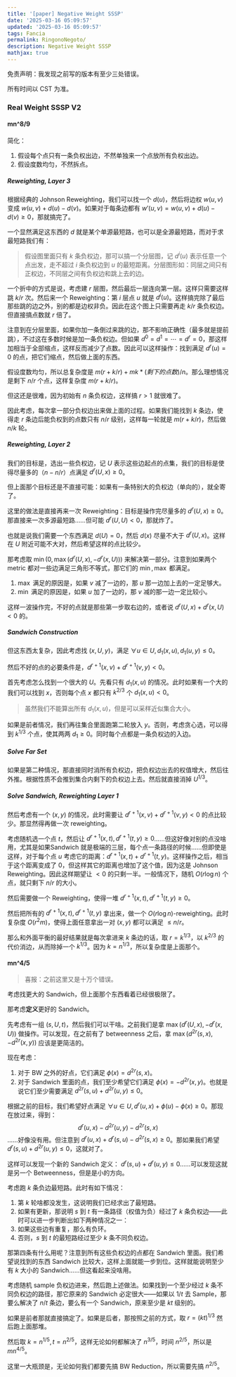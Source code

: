 ```yaml
---
title: '[paper] Negative Weight SSSP'
date: '2025-03-16 05:09:57'
updated: '2025-03-16 05:09:57'
tags: Fancia
permalink: RingonoNegoto/
description: Negative Weight SSSP
mathjax: true
---
```


免责声明：我发现之前写的版本有至少三处错误。

所有时间以 CST 为准。

### Real Weight SSSP V2

#### mn^8/9

简化：

1. 假设每个点只有一条负权出边，不然单独来一个点放所有负权出边。
2. 假设度数均匀，不然拆点。

##### Reweighting, Layer 3

根据经典的 Johnson Reweighting，我们可以找一个 $d(u)$，然后将边权 $w(u,v)$ 变成 $w(u,v)+d(u)-d(v)$。如果对于每条边都有 $w'(u,v)=w(u,v)+d(u)-d(v)\geq 0$，那就搞完了。

一个显然满足这东西的 $d$ 就是某个单源最短路，也可以是全源最短路，而对于求最短路我们有：

> 假设图里面只有 $k$ 条负权边，那可以搞一个分层图，记 $d^i(u)$ 表示任意一个点出发，走不超过 $i$ 条负权边到 $u$ 的最短距离。分层图形如：同层之间只有正权边，不同层之间有负权边和跳上去的边。

一个折中的方式是说，考虑建 $r$ 层图，然后最后一层连向第一层。这样只需要这样跳 $k/r$ 次。然后来一个 Reweighting：第 $i$ 层点 $u$ 就是 $d^i(u)$。这样搞完除了最后那些跳的边之外，别的都是边权非负。因此在这个图上只需要再走 $k/r$ 条负权边。但直接搞点数就 $r$ 倍了。

注意到在分层里面，如果你加一条倒过来跳的边，那不影响正确性（最多就是提前跳），不过这在多数时候是加一条负权边。但如果 $d^0=d^1=\cdots=d^r=0$，那这样加相当于全部缩点，这样反而减少了点数。因此可以这样操作：找到满足 $d^r(u)=0$ 的点，把它们缩点，然后做上面的东西。

假设度数均匀，所以总复杂度是 $m(r+k/r)+mk*(剩下的点数)/n$。那么理想情况是剩下 $n/r$ 个点，这样复杂度 $m(r+k/r)$。

但这还是很难，因为初始有 $n$ 条负权边，这样搞 $r>1$ 就很难了。

因此考虑，每次拿一部分负权边出来做上面的过程。如果我们能找到 $k$ 条边，使得走 $r$ 条边后能负权到的点数只有 $n/r$ 级别，这样每一轮就是 $m(r+k/r)$，然后做 $n/k$ 轮。



##### Reweighting, Layer 2

我们的目标是，选出一些负权边，记 $U$ 表示这些边起点的点集，我们的目标是使得尽量多的（$n-n/r$）点满足 $d^r(U,x)\geq 0$。

但上面那个目标还是不直接可能：如果有一条特别大的负权边（单向的），就全寄了。

这里的做法是直接再来一次 Reweighting：目标是操作完尽量多的 $d^r(U,x)\geq 0$。那直接来一次多源最短路……但可能 $d^r(U,U)<0$，那就炸了。

也就是说我们需要一个东西满足 $d(U)=0$，然后 $d(x)$ 尽量不大于 $d^r(U,x)$。这样在 $U$ 附近可能不大对，然后希望这样的点比较少。

那考虑取 $\min(0,\max(d^r(U,x),-d^r(x,U)))$ 来解决第一部分。注意到如果两个 metric 都对一些边满足三角形不等式，那它们的 $\min,\max$ 都满足。

1. $\max$ 满足的原因是，如果 $v$ 减了一边的，那 $u$ 那一边加上去的一定足够大。
2. $\min$ 满足的原因是，如果 $u$ 加了一边的，那 $v$ 减的那一边一定比较小。



这样一波操作完，不好的点就是那些第一步取右边的，或者说 $d^r(U,x)+d^r(x,U)<0$ 的。



##### Sandwich Construction

但这东西太复杂，因此考虑找 $(x,U,y)$，满足 $\forall u\in U,d_1(x,u),d_1(u,y)\leq0$。

然后不好的点的必要条件是，$d^{r+1}(x,v)+d^{r+1}(v,y)<0$。

首先考虑怎么找到一个很大的 $U$。先看只有 $d_1(x,u)$ 的情况。此时如果有一个大的我们可以找到 $x$，否则每个点 $x$ 都只有 $k^{2/3}$ 个 $d_1(x,u)<0$。

> 虽然我们不能算出所有 $d_1(x,u)$，但是可以采样近似集合大小。

如果是前者情况，我们再往集合里面跑第二轮放入 $y$。否则，考虑贪心选，可以得到 $k^{1/3}$ 个点，使其两两 $d_1\geq 0$。同时每个点都是一条负权边的入边。



##### Solve Far Set

如果是第二种情况，那直接同时消所有负权边，把负权边出去的权值增大，然后往外推。根据性质不会推到集合内剩下的负权边上去。然后就直接消掉 $U^{1/3}$。



##### Solve Sandwich, Reweighting Layer 1

然后考虑有一个 $(x,y)$ 的情况，此时需要让 $d^{r+1}(x,v)+d^{r+1}(v,y)<0$ 的点比较少。那显然得再做一次 reweighting。

考虑随机选一个点 $t$，然后让 $d^{r+1}(x,t),d^{r+1}(t,y)\geq0$……但这好像对别的点没啥用，尤其是如果Sandwich 就是极端的三层，每个点一条路径的时候……但即使是这样，对于每个点 $u$ 考虑它的距离：$d^{r+1}(x,t)+d^{r+1}(t,y)$。这样操作之后，相当于这个距离变成了 $0$，但这样其它的距离也增加了这个值，因为这是 Johnson Reweighting。因此这样期望让 $<0$ 的只剩一半。一般情况下，随机 $O(r\log n)$ 个点，就只剩下 $n/r$ 的大小。

然后需要做一个 Reweighting，使得一堆 $d^{r+1}(x,t),d^{r+1}(t,y)\geq0$。

然后把所有的 $d^{r+1}(x,t),d^{r+1}(t,y)$ 拿出来，做一个 $O(r\log n)$-reweighting。此时复杂度 $O(r^2m)$，使得上面任意拿出一对 $(x,y)$ 都可以满足 $\leq n/r$。

那么和外面平衡的最好结果就是每次拿进来 $k$ 条边的话，取 $r=k^{1/3}$，以 $k^{2/3}$ 的代价消边，从而除掉一个 $k^{1/3}$。因为 $k=n^{1/3}$，所以复杂度是上面那个。

#### mn^4/5

> 喜报：之前这里又是十万个错误。

考虑找更大的 Sandwich，但上面那个东西看着已经很极限了。

那考虑**定义**更好的 Sandwich。

先考虑有一组 $(s,U,t)$，然后我们可以干啥。之前我们是拿 $\max(d^r(U,x),-d^r(x,U))$ 做操作。可以发现，在之前有了 betweenness 之后，拿 $\max(d^{2r}(s,x),-d^{2r}(x,y))$ 应该是更简洁的。

现在考虑：
1. 对于 BW 之外的好点，它们满足 $\phi(x)=d^{2r}(s,x)$。
2. 对于 Sandwich 里面的点，我们至少希望它们满足 $\phi(x)=-d^{2r}(x,y)$。也就是说它们至少需要满足 $d^{2r}(s,u)+d^{2r}(u,y)\leq 0$。

根据之前的目标，我们希望好点满足 $\forall u\in U,d^r(u,x)+\phi(u)-\phi(x)\geq 0$。那现在放过来，得到：
$$
d^r(u,x)-d^{2r}(u,y)-d^{2r}(s,x)
$$
……好像没有用。但注意到 $d^r(u,x)+d^{r}(s,u)-d^{2r}(s,x)\geq 0$。那如果我们希望 $d^{r}(s,u)+d^{2r}(u,y)\leq 0$，这就对了。

这样可以发现一个新的 Sandwich 定义： $d^{r}(s,u)+d^{r}(u,y)\leq 0$……可以发现这就是另一个 Betweenness，但是是小的方向。

考虑跑 $k$ 条负边最短路。此时有如下情况：

1. 第 $k$ 轮啥都没发生，这说明我们已经求出了最短路。
2. 如果有更新，那说明 $s$ 到 $t$ 有一条路径（权值为负）经过了 $k$ 条负权边——此时可以进一步判断出如下两种情况之一：
3. 如果这些边有重复，那么有负环。
4. 否则，$s$ 到 $t$ 的最短路经过至少 $k$ 条不同负权边。

那第四条有什么用呢？注意到所有这些负权边的点都在 Sandwich 里面。我们希望说找到的东西 Sandwich 比较大，这样上面就能一步到位。这样就能说明至少有 $k$ 大小的 Sandwich……但这看起来没啥用。

考虑随机 sample 负权边进来，然后跑上述做法。如果找到一个至少经过 $k$ 条不同负权边的路径，那它原来的 Sandwich 必定很大——如果以 $1/t$ 去 Sample，那要么解决了 $n/t$ 条边，要么有一个 Sandwich，原来至少是 $kt$ 级别的。

如果是前者那就直接搞定了。如果是后者，那按照之前的方式，取 $r=(kt)^{1/3}$ 然后跑上面那堆。

然后取 $k=n^{1/5},t=n^{2/5}$，这样无论如何都解决了 $n^{3/5}$，时间 $n^{2/5}$，所以是 $mn^{4/5}$。

这里一大瓶颈是，无论如何我们都要先搞 BW Reduction，所以需要先搞 $n^{2/5}$。